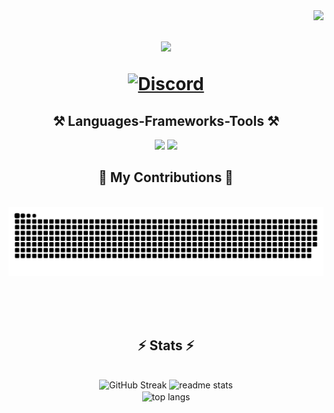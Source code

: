 <img align="right" src="https://visitor-badge.laobi.icu/badge?page_id=philipo30.philipo30" />

<h1 align="center">
    <img src="https://readme-typing-svg.herokuapp.com/?font=Righteous&size=35&center=true&vCenter=true&width=500&height=70&duration=4000&lines=Hi+There!+👋;+I'm+Philip!;" />
    <p align center>
      <a href="https://discord.com/users/884457992026722315">
          <img alt="Discord" title="Discord" height="48" width="48" src="https://cdn.simpleicons.org/discord">
      </a>
    </p>
</h1>

<h2 align="center">⚒️ Languages-Frameworks-Tools ⚒️</h2>
<div align="center">
    <img src="https://skillicons.dev/icons?i=html,css,vscode,github,figma,git,pycharm,sublime,windows,discord,bots" />
    <img src="https://skillicons.dev/icons?i=nodejs,python,javascript,mysql" /><br>
</div>

<div align="center">
  <h2>🐍 My Contributions 🐍</h2>
  <br>
  <img alt="snake eating my contributions" src="https://raw.githubusercontent.com/philipo30/philipo30/output/github-contribution-grid-snake.svg" />
  
  <br/><br/><br/>
</div>

<h2 align="center">⚡ Stats ⚡</h2>
<br>
<div align=center>
    <img src="https://github-readme-streak-stats-beta-olive.vercel.app?user=philipo30&theme=tokyonight" alt="GitHub Streak" />
    <img width=390 src="https://github-readme-stats.vercel.app/api?username=philipo30&count_private=true&show_icons=true&theme=tokyonight&rank_icon=github&border_radius=10" alt="readme stats" />
  <br/>
  <img width=325 align="center" src="https://github-readme-stats.vercel.app/api/top-langs/?username=philipo30&hide=HTML&langs_count=8&layout=compact&theme=tokyonight&border_radius=10&size_weight=0.5&count_weight=0.5&exclude_repo=github-readme-stats" alt="top langs" />
</div>
